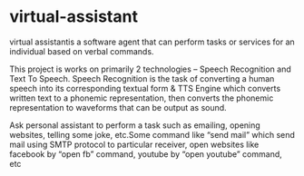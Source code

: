 # virtual-assistant

virtual assistantis a software agent that can perform tasks or services for an individual based on verbal commands.

This project is works on primarily 2 technologies – Speech Recognition and Text To Speech. Speech Recognition is the task of converting a human speech into its corresponding textual form & TTS Engine which converts written text to a phonemic representation, then converts the phonemic representation to waveforms that can be output as sound.

Ask personal assistant to perform a task such as emailing, opening websites, telling some joke, etc.Some command like “send mail” which send mail using SMTP   protocol to particular receiver, open websites like facebook by “open fb” command, youtube by “open youtube” command, etc
